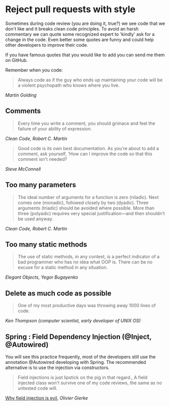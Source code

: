 # Reject pull requests with style

Sometimes during code review (you are doing it, true?) we see code that we don't like and it breaks clean code principles. To avoid an harsh commentary we can quote some recognized expert to 'kindly' ask for a change in the code. Even better some quotes are funny and could help other developers to improve their code.

If you have famous quotes that you would like to add you can send me them on GitHub.

Remember when you code:

> Always code as if the guy who ends up maintaining your code will be a violent psychopath who knows where you live.

_Martin Golding_

## Comments

> Every time you write a comment, you should grimace and feel the failure of your ability of expression.

_Clean Code, Robert C. Martin_

> Good code is its own best documentation. As you're about to add a comment, ask yourself,
> 'How can I improve the code so that this comment isn't needed?

_Steve McConnell_

## Too many parameters

> The ideal number of arguments for a function is zero (niladic). Next comes one (monadic), followed closely by two (dyadic). Three arguments (triadic) should be avoided where possible. More than three (polyadic) requires very special justification—and then shouldn’t be used anyway.

_Clean Code, Robert C. Martin_

## Too many static methods

> The use of static methods, in any context, is a perfect indicator of a bad programmer who has no idea what OOP is. There can be no excuse for a static method in any situation.

_Elegant Objects, Yegor Bugayenko_

## Delete as much code as possible

> One of my most productive days was throwing away 1000 lines of code.

_Ken Thompson (computer scientist, early developer of UNIX OS)_

## Spring : Field Dependency Injection (@Inject, @Autowired)

You will see this practice frequently, most of the developers still use the annotation @Autowired developing with Spring.
The recommended alternative is to use the injection via constructors.

> Field injections is just lipstick on the pig in that regard.,
  A field injected class won't survive one of my code reviews, the same as no untested code will.
  
  [Why field injection is evil](http://olivergierke.de/2013/11/why-field-injection-is-evil/), _Olivier Gierke_
